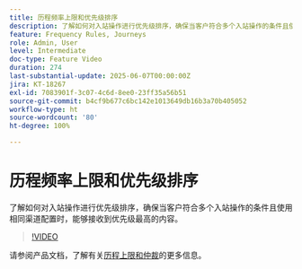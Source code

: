 ```yaml
---
title: 历程频率上限和优先级排序
description: 了解如何对入站操作进行优先级排序，确保当客户符合多个入站操作的条件且使用相同渠道配置时，能够接收到优先级最高的内容。
feature: Frequency Rules, Journeys
role: Admin, User
level: Intermediate
doc-type: Feature Video
duration: 274
last-substantial-update: 2025-06-07T00:00:00Z
jira: KT-18267
exl-id: 7083901f-3c07-4c6d-8ee0-23ff35a56b51
source-git-commit: b4cf9b677c6bc142e1013649db16b3a70b405052
workflow-type: ht
source-wordcount: '80'
ht-degree: 100%

---
```


# 历程频率上限和优先级排序

了解如何对入站操作进行优先级排序，确保当客户符合多个入站操作的条件且使用相同渠道配置时，能够接收到优先级最高的内容。

>[!VIDEO](https://video.tv.adobe.com/v/3435530/?learn=on&enablevpops)

请参阅产品文档，了解有关[历程上限和仲裁](https://experienceleague.adobe.com/zh-hans/docs/journey-optimizer/using/conflict-prioritization/capping-rules/journey-capping)的更多信息。
